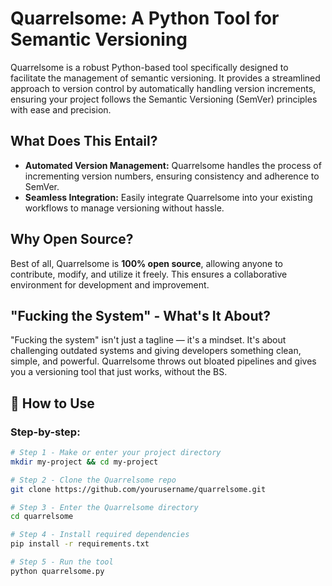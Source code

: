 # Quarrelsome: A Python Tool for Semantic Versioning

Quarrelsome is a robust Python-based tool specifically designed to facilitate the management of semantic versioning. It provides a streamlined approach to version control by automatically handling version increments, ensuring your project follows the Semantic Versioning (SemVer) principles with ease and precision. 

## What Does This Entail?

- **Automated Version Management:** Quarrelsome handles the process of incrementing version numbers, ensuring consistency and adherence to SemVer.
- **Seamless Integration:** Easily integrate Quarrelsome into your existing workflows to manage versioning without hassle.

## Why Open Source?

Best of all, Quarrelsome is **100% open source**, allowing anyone to contribute, modify, and utilize it freely. This ensures a collaborative environment for development and improvement.

## "Fucking the System" - What's It About?

"Fucking the system" isn't just a tagline — it's a mindset. It's about challenging outdated systems and giving developers something clean, simple, and powerful. Quarrelsome throws out bloated pipelines and gives you a versioning tool that just works, without the BS.

## 🚀 How to Use

### Step-by-step:

```bash
# Step 1 - Make or enter your project directory
mkdir my-project && cd my-project

# Step 2 - Clone the Quarrelsome repo
git clone https://github.com/yourusername/quarrelsome.git

# Step 3 - Enter the Quarrelsome directory
cd quarrelsome

# Step 4 - Install required dependencies
pip install -r requirements.txt

# Step 5 - Run the tool
python quarrelsome.py
